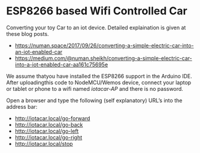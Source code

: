 # ESP8266 based Wifi Controlled Car
Converting your toy Car to an iot device. Detailed explaination is given at these blog posts. 
- https://numan.space/2017/09/26/converting-a-simple-electric-car-into-an-iot-enabled-car
- https://medium.com/@numan.sheikh/converting-a-simple-electric-car-into-a-iot-enabled-car-aa161c75695e

We assume thatyou have installed the ESP8266 support in the Arduino IDE.
After uploadingthis code to NodeMCU/Wemos device, connect your laptop or tablet or phone to a wifi named *iotacar-AP* and there is no password. 

Open a browser and type the following (self explanatory) URL’s into the address bar:

- http://iotacar.local/go-forward
- http://iotacar.local/go-back
- http://iotacar.local/go-left
- http://iotacar.local/go-right
- http://iotacar.local/stop
